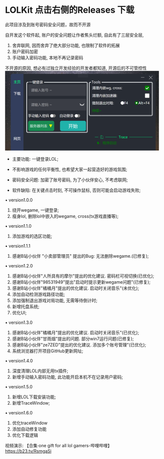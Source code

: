 # LOLKit 点击右侧的Releases 下载
此项目涉及到账号密码安全问题，故而不开源

自开发这个软件起, 账户的安全问题让作者焦头烂额, 自此有了三层安全层,

1. 舍弃联网, 因而舍弃了绝大部分功能, 也限制了软件的拓展
2. 账户密码加密
3. 手动输入密码功能, 本地不再记录密码
   
不开源的原因, 想必有过独立开发经验的开发者都知道, 开源后的不可管控性
![image](GUI.png)

* 主要功能: 一键登录LOL;
 
* 不影响游戏的任何平衡性, 也希望大家一起营造好的游戏氛围;

* 密码安全问题: 加密了账号密码, 为了小伙伴安心, 不考虑联网;

* 软件缺陷: 在关键点击时刻, 不可操作鼠标, 否则可能会启动游戏失败;

• version1.0.0
1. 绕开wegame, 一键登录;
2. 瘦身lol, 删除lol中嵌入的wegame, cross(tx游戏直播等);

• version1.1.0
1. 添加游戏的选区功能;

• version1.1.1
1. 感谢B站小伙伴 "小卖部管理员" 提出的Bug: 无法删除wegame.(已修复);

• version1.2.0
1. 感谢B站小伙伴"人所具有的摩尔"提出的优化建议. 密码栏可视切换(已优化);
2. 感谢B站小伙伴"98531949"提出"启动时提示更新wegame问题"(已修复);
3. 感谢B站小伙伴"橘橘月"提出的优化建议. 启动时关闭音乐"(未优化);
4. 添加自动检测游戏路径功能;
5. 添加强制退出游戏对局功能, 无需等待倒计时;
6. 新增托盘系统;
7. 优化UI;
  
• version1.3.0
1. 感谢B站小伙伴"橘橘月"提出的优化建议. 启动时关闭音乐"(已优化);
2. 感谢B站小伙伴"甘雨烟"提出的问题. 部分win7运行问题(已修复);
3. 感谢B站小伙伴"ze7ZED"提出的优化建议. 添加多个账号管理"(已优化);
4. 系统浏览器打开项目GitHub更新网址;
 

• version1.4.0
1. 深度清理LOL内部无用tx插件;
2. 新增手动输入密码功能, 此功能开启本机不在记录用户密码;

• version1.5.0
1. 新增LOL下载安装功能;
2. 新增TraceWindow;

   
• version1.6.0
1. 优化traceWindow
2. 添加自动修复功能
3. 优化下载逻辑

视频演示:
【合集·one gift for all lol gamers-哔哩哔哩】 https://b23.tv/RsmgaSi
